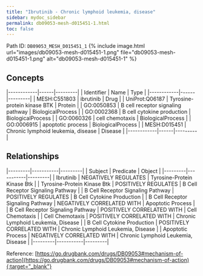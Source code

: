 ```yaml
---
title: "Ibrutinib - Chronic lymphoid leukemia, disease"
sidebar: mydoc_sidebar
permalink: db09053-mesh-d015451-1.html
toc: false 
---
```



Path ID: `DB09053_MESH_D015451_1`
{% include image.html url="images/db09053-mesh-d015451-1.png" file="db09053-mesh-d015451-1.png" alt="db09053-mesh-d015451-1" %}

## Concepts

|------------|------|---------|
| Identifier | Name | Type    |
|------------|------|---------|
| MESH:C551803 | ibrutinib | Drug |
| UniProt:Q06187 | Tyrosine-protein kinase BTK | Protein |
| GO:0050853 | B cell receptor signaling pathway | BiologicalProcess |
| GO:0002368 | B cell cytokine production | BiologicalProcess |
| GO:0060326 | cell chemotaxis | BiologicalProcess |
| GO:0006915 | apoptotic process | BiologicalProcess |
| MESH:D015451 | Chronic lymphoid leukemia, disease | Disease |
|------------|------|---------|

## Relationships

|---------|-----------|---------|
| Subject | Predicate | Object  |
|---------|-----------|---------|
| Ibrutinib | NEGATIVELY REGULATES | Tyrosine-Protein Kinase Btk |
| Tyrosine-Protein Kinase Btk | POSITIVELY REGULATES | B Cell Receptor Signaling Pathway |
| B Cell Receptor Signaling Pathway | POSITIVELY REGULATES | B Cell Cytokine Production |
| B Cell Receptor Signaling Pathway | NEGATIVELY CORRELATED WITH | Apoptotic Process |
| B Cell Receptor Signaling Pathway | POSITIVELY CORRELATED WITH | Cell Chemotaxis |
| Cell Chemotaxis | POSITIVELY CORRELATED WITH | Chronic Lymphoid Leukemia, Disease |
| B Cell Cytokine Production | POSITIVELY CORRELATED WITH | Chronic Lymphoid Leukemia, Disease |
| Apoptotic Process | NEGATIVELY CORRELATED WITH | Chronic Lymphoid Leukemia, Disease |
|---------|-----------|---------|

Reference: [https://go.drugbank.com/drugs/DB09053#mechanism-of-action](https://go.drugbank.com/drugs/DB09053#mechanism-of-action){:target="_blank"}